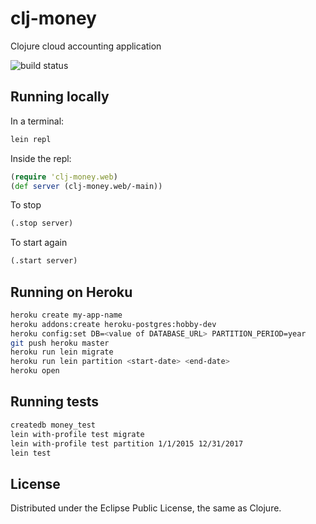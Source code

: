 # clj-money
Clojure cloud accounting application

![build status](https://travis-ci.org/dgknght/clj-money.svg?branch=master)

## Running locally

In a terminal:
```bash
lein repl
```

Inside the repl:
```clojure
(require 'clj-money.web)
(def server (clj-money.web/-main))
```

To stop
```clojure
(.stop server)
```

To start again
```clojure
(.start server)
```

## Running on Heroku
```bash
heroku create my-app-name
heroku addons:create heroku-postgres:hobby-dev
heroku config:set DB=<value of DATABASE_URL> PARTITION_PERIOD=year
git push heroku master
heroku run lein migrate
heroku run lein partition <start-date> <end-date>
heroku open
```

## Running tests
```bash
createdb money_test
lein with-profile test migrate
lein with-profile test partition 1/1/2015 12/31/2017
lein test
```

## License
Distributed under the Eclipse Public License, the same as Clojure.
